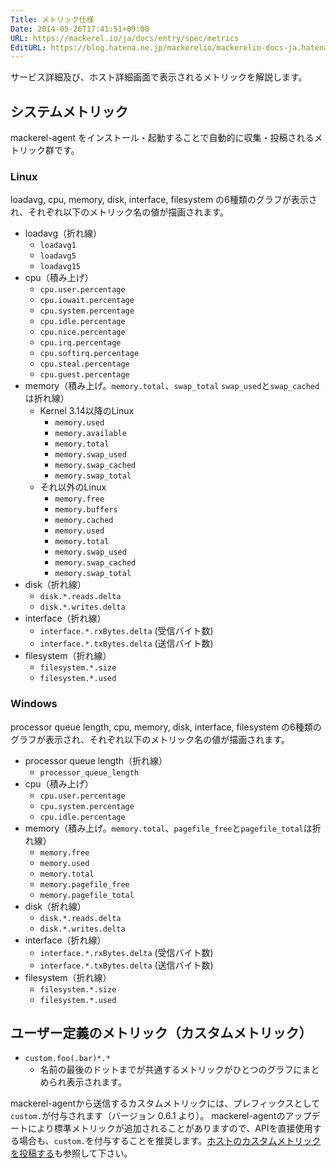 ```yaml
---
Title: メトリック仕様
Date: 2014-05-26T17:41:51+09:00
URL: https://mackerel.io/ja/docs/entry/spec/metrics
EditURL: https://blog.hatena.ne.jp/mackerelio/mackerelio-docs-ja.hatenablog.mackerel.io/atom/entry/12921228815724654402
---
```


サービス詳細及び、ホスト詳細画面で表示されるメトリックを解説します。

## システムメトリック
mackerel-agent をインストール・起動することで自動的に収集・投稿されるメトリック群です。

### Linux

loadavg, cpu, memory, disk, interface, filesystem の6種類のグラフが表示され、それぞれ以下のメトリック名の値が描画されます。

* loadavg（折れ線）
  * `loadavg1`
  * `loadavg5`
  * `loadavg15`
* cpu（積み上げ）
  * `cpu.user.percentage`
  * `cpu.iowait.percentage`
  * `cpu.system.percentage`
  * `cpu.idle.percentage`
  * `cpu.nice.percentage`
  * `cpu.irq.percentage`
  * `cpu.softirq.percentage`
  * `cpu.steal.percentage`
  * `cpu.guest.percentage`
* memory（積み上げ。`memory.total`、`swap_total` `swap_used`と`swap_cached`は折れ線）
  * Kernel 3.14以降のLinux
      * `memory.used`
      * `memory.available`
      * `memory.total`
      * `memory.swap_used`
      * `memory.swap_cached`
      * `memory.swap_total`
  * それ以外のLinux
      * `memory.free`
      * `memory.buffers`
      * `memory.cached`
      * `memory.used`
      * `memory.total`
      * `memory.swap_used`
      * `memory.swap_cached`
      * `memory.swap_total`
* disk（折れ線）
  * `disk.*.reads.delta`
  * `disk.*.writes.delta`
* interface（折れ線）
  * `interface.*.rxBytes.delta` (受信バイト数)
  * `interface.*.txBytes.delta` (送信バイト数)
* filesystem（折れ線）
  * `filesystem.*.size`
  * `filesystem.*.used`

### Windows

processor queue length, cpu, memory, disk, interface, filesystem の6種類のグラフが表示され、それぞれ以下のメトリック名の値が描画されます。

* processor queue length（折れ線）
  * `processor_queue_length`
* cpu（積み上げ）
  * `cpu.user.percentage`
  * `cpu.system.percentage`
  * `cpu.idle.percentage`
* memory（積み上げ。`memory.total`、`pagefile_free`と`pagefile_total`は折れ線）
  * `memory.free`
  * `memory.used`
  * `memory.total`
  * `memory.pagefile_free`
  * `memory.pagefile_total`
* disk（折れ線）
  * `disk.*.reads.delta`
  * `disk.*.writes.delta`
* interface（折れ線）
  * `interface.*.rxBytes.delta` (受信バイト数)
  * `interface.*.txBytes.delta` (送信バイト数)
* filesystem（折れ線）
  * `filesystem.*.size`
  * `filesystem.*.used`

<h2 id="user-defined-metric">ユーザー定義のメトリック（カスタムメトリック）</h2>

* `custom.foo(.bar)*.*`
  * 名前の最後のドットまでが共通するメトリックがひとつのグラフにまとめられ表示されます。

mackerel-agentから送信するカスタムメトリックには、プレフィックスとして`custom.`が付与されます（バージョン 0.6.1 より）。 mackerel-agentのアップデートにより標準メトリックが追加されることがありますので、APIを直接使用する場合も、`custom.`を付与することを推奨します。[ホストのカスタムメトリックを投稿する](https://mackerel.io/ja/docs/entry/advanced/custom-metrics)も参照して下さい。
